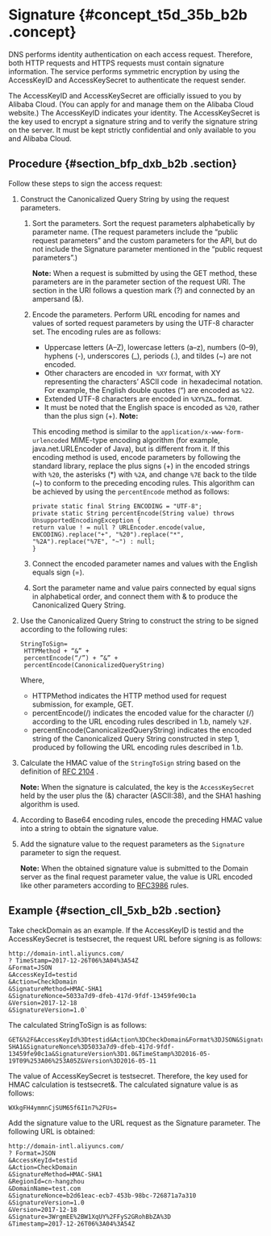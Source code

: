# Signature {#concept_t5d_35b_b2b .concept}

DNS performs identity authentication on each access request. Therefore, both HTTP requests and HTTPS requests must contain signature information. The service performs symmetric encryption by using the AccessKeyID and AccessKeySecret to authenticate the request sender.

The AccessKeyID and AccessKeySecret are officially issued to you by Alibaba Cloud. \(You can apply for and manage them on the Alibaba Cloud website.\) The AccessKeyID indicates your identity. The AccessKeySecret is the key used to encrypt a signature string and to verify the signature string on the server. It must be kept strictly confidential and only available to you and Alibaba Cloud.

## Procedure {#section_bfp_dxb_b2b .section}

Follow these steps to sign the access request:

1.  Construct the Canonicalized Query String by using the request parameters.
    1.  Sort the parameters. Sort the request parameters alphabetically by parameter name. \(The request parameters include the “public request parameters” and the custom parameters for the API, but do not include the Signature parameter mentioned in the “public request parameters”.\)

        **Note:** When a request is submitted by using the GET method, these parameters are in the parameter section of the request URI. The section in the URI follows a question mark \(?\) and connected by an ampersand \(&\).

    2.  Encode the parameters. Perform URL encoding for names and values of sorted request parameters by using the UTF-8 character set. The encoding rules are as follows:

        -   Uppercase letters \(A–Z\), lowercase letters \(a–z\), numbers \(0–9\), hyphens \(-\), underscores \(\_\), periods \(.\), and tildes \(~\) are not encoded.
        -   Other characters are encoded in  `%XY` format, with XY representing the characters’ ASCII code  in hexadecimal notation. For example, the English double quotes \(“\) are encoded as `%22`.
        -   Extended UTF-8 characters are encoded in `%XY%ZA…` format.
        -   It must be noted that the English space is encoded as `%20`, rather than the plus sign \(+\).
        **Note:** 

        This encoding method is similar to the `application/x-www-form-urlencoded` MIME-type encoding algorithm \(for example, java.net.URLEncoder of Java\), but is different from it. If this encoding method is used, encode parameters by following the standard library, replace the plus signs \(+\) in the encoded strings with `%20`, the asterisks \(\*\) with `%2A`, and change `%7E` back to the tilde \(~\) to conform to the preceding encoding rules. This algorithm can be achieved by using the `percentEncode` method as follows:

        ```
        private static final String ENCODING = "UTF-8";
        private static String percentEncode(String value) throws UnsupportedEncodingException {
        return value ! = null ? URLEncoder.encode(value, ENCODING).replace("+", "%20").replace("*", "%2A").replace("%7E", "~") : null;
        }
        ```

    3.  Connect the encoded parameter names and values with the English equals sign \(=\).
    4.  Sort the parameter name and value pairs connected by equal signs in alphabetical order, and connect them with & to produce the Canonicalized Query String.
2.  Use the Canonicalized Query String to construct the string to be signed according to the following rules:

    ```
    StringToSign=
     HTTPMethod + “&” +
     percentEncode(“/”) + ”&” +
     percentEncode(CanonicalizedQueryString)
    ```

    Where,

    -   HTTPMethod indicates the HTTP method used for request submission, for example, GET.
    -   percentEncode\(/\) indicates the encoded value for the character \(/\) according to the URL encoding rules described in 1.b, namely `%2F`.
    -   percentEncode\(CanonicalizedQueryString\) indicates the encoded string of the Canonicalized Query String constructed in step 1, produced by following the URL encoding rules described in 1.b.
3.  Calculate the HMAC value of the `StringToSign` string based on the definition of [RFC 2104](http://www.ietf.org/rfc/rfc2104.txt) .

    **Note:** When the signature is calculated, the key is the `AccessKeySecret` held by the user plus the \(&\) character \(ASCII:38\), and the SHA1 hashing algorithm is used.

4.  According to Base64 encoding rules, encode the preceding HMAC value into a string to obtain the signature value.
5.  Add the signature value to the request parameters as the `Signature` parameter to sign the request.

    **Note:** When the obtained signature value is submitted to the Domain server as the final request parameter value, the value is URL encoded like other parameters according to [RFC3986](http://tools.ietf.org/html/rfc3986) rules.


## Example {#section_cll_5xb_b2b .section}

Take checkDomain as an example. If the AccessKeyID is testid and the AccessKeySecret is testsecret, the request URL before signing is as follows:

```
http://domain-intl.aliyuncs.com/
? TimeStamp=2017-12-26T06%3A04%3A54Z
&Format=JSON
&AccessKeyId=testid
&Action=CheckDomain
&SignatureMethod=HMAC-SHA1
&SignatureNonce=5033a7d9-dfeb-417d-9fdf-13459fe90c1a
&Version=2017-12-18
&SignatureVersion=1.0`
```

The calculated StringToSign is as follows:

```
GET&%2F&AccessKeyId%3Dtestid&Action%3DCheckDomain&Format%3DJSON&SignatureMethod%3DHMAC-SHA1&SignatureNonce%3D5033a7d9-dfeb-417d-9fdf-13459fe90c1a&SignatureVersion%3D1.0&TimeStamp%3D2016-05-19T09%253A06%253A05Z&Version%3D2016-05-11
```

The value of AccessKeySecret is testsecret. Therefore, the key used for HMAC calculation is testsecret&. The calculated signature value is as follows:

```
WXkgFH4ymmnCjSUM65f6I1n7%2FUs=
```

Add the signature value to the URL request as the Signature parameter. The following URL is obtained:

```
http://domain-intl.aliyuncs.com/
? Format=JSON
&AccessKeyId=testid
&Action=CheckDomain
&SignatureMethod=HMAC-SHA1
&RegionId=cn-hangzhou
&DomainName=test.com
&SignatureNonce=b2d61eac-ecb7-453b-98bc-726871a7a310
&SignatureVersion=1.0
&Version=2017-12-18
&Signature=3WrgmEE%2BW1XqUY%2FFyS2GRohBbZA%3D
&Timestamp=2017-12-26T06%3A04%3A54Z
```

